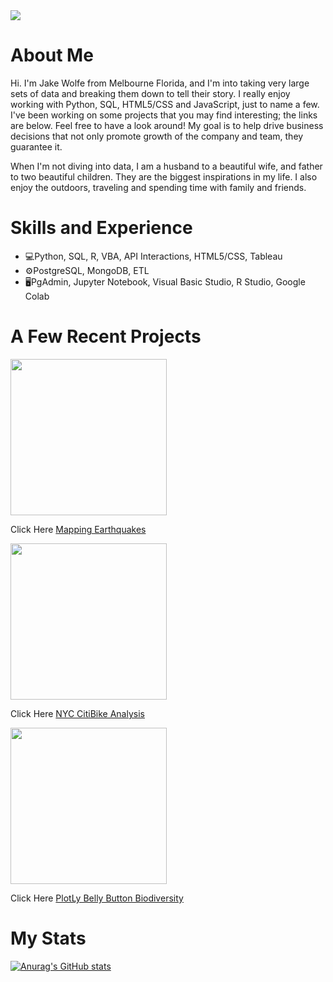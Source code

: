 <img src="https://user-images.githubusercontent.com/89044350/148823310-530f6ede-dfe6-48b6-b0d8-d3f2881ab619.JPG">


# About Me
Hi. I'm Jake Wolfe from Melbourne Florida, and I'm into taking very large sets of data and breaking them down to tell their story. I really enjoy working with Python, SQL, HTML5/CSS and JavaScript, just to name a few. I've been working on some projects that you may find interesting; the links are below.  Feel free to have a look around!  My goal is to help drive business decisions that not only promote growth of the company and team, they guarantee it.

When I'm not diving into data, I am a husband to a beautiful wife, and father to two beautiful children.  They are the biggest inspirations in my life. I also enjoy the outdoors, traveling and spending time with family and friends.

# Skills and Experience
* 💻Python, SQL, R, VBA, API Interactions, HTML5/CSS, Tableau
* ⚙️PostgreSQL, MongoDB, ETL
* 🖥️PgAdmin, Jupyter Notebook, Visual Basic Studio, R Studio, Google Colab


# A Few Recent Projects
<img src="https://user-images.githubusercontent.com/89044350/142674629-ed437f72-d8e4-4cbe-8d39-73983acaa9d9.gif" width="250">

Click Here [Mapping Earthquakes](https://github.com/jwolfe27/Mapping_Earthquakes_Challenge)

<img src="https://user-images.githubusercontent.com/89044350/143083961-eca879c5-4477-415d-aa86-93c24a5d4a55.gif" width="250" align="center">

Click Here [NYC CitiBike Analysis](https://github.com/jwolfe27/bikesharing)

<img src="https://user-images.githubusercontent.com/89044350/148108950-7141bb3f-9cce-46de-8b6e-966e1f8f157d.gif" width="250">

Click Here [PlotLy Belly Button Biodiversity](https://github.com/jwolfe27/Plotly_BellyButton_Challenge/blob/main/README.md)

# My Stats
[![Anurag's GitHub stats](https://github-readme-stats.vercel.app/api?username=jwolfe27)](https://github.com/anuraghazra/github-readme-stats)

